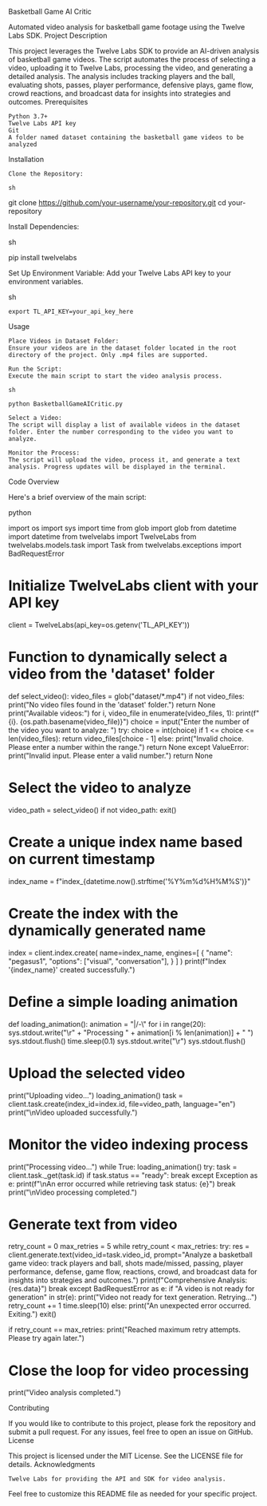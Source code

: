 Basketball Game AI Critic

Automated video analysis for basketball game footage using the Twelve Labs SDK.
Project Description

This project leverages the Twelve Labs SDK to provide an AI-driven analysis of basketball game videos. The script automates the process of selecting a video, uploading it to Twelve Labs, processing the video, and generating a detailed analysis. The analysis includes tracking players and the ball, evaluating shots, passes, player performance, defensive plays, game flow, crowd reactions, and broadcast data for insights into strategies and outcomes.
Prerequisites

    Python 3.7+
    Twelve Labs API key
    Git
    A folder named dataset containing the basketball game videos to be analyzed

Installation

    Clone the Repository:

    sh

git clone https://github.com/your-username/your-repository.git
cd your-repository

Install Dependencies:

sh

pip install twelvelabs

Set Up Environment Variable:
Add your Twelve Labs API key to your environment variables.

sh

    export TL_API_KEY=your_api_key_here

Usage

    Place Videos in Dataset Folder:
    Ensure your videos are in the dataset folder located in the root directory of the project. Only .mp4 files are supported.

    Run the Script:
    Execute the main script to start the video analysis process.

    sh

    python BasketballGameAICritic.py

    Select a Video:
    The script will display a list of available videos in the dataset folder. Enter the number corresponding to the video you want to analyze.

    Monitor the Process:
    The script will upload the video, process it, and generate a text analysis. Progress updates will be displayed in the terminal.

Code Overview

Here's a brief overview of the main script:

python

import os
import sys
import time
from glob import glob
from datetime import datetime
from twelvelabs import TwelveLabs
from twelvelabs.models.task import Task
from twelvelabs.exceptions import BadRequestError

# Initialize TwelveLabs client with your API key
client = TwelveLabs(api_key=os.getenv('TL_API_KEY'))

# Function to dynamically select a video from the 'dataset' folder
def select_video():
    video_files = glob("dataset/*.mp4")
    if not video_files:
        print("No video files found in the 'dataset' folder.")
        return None
    print("Available videos:")
    for i, video_file in enumerate(video_files, 1):
        print(f"{i}. {os.path.basename(video_file)}")
    choice = input("Enter the number of the video you want to analyze: ")
    try:
        choice = int(choice)
        if 1 <= choice <= len(video_files):
            return video_files[choice - 1]
        else:
            print("Invalid choice. Please enter a number within the range.")
            return None
    except ValueError:
        print("Invalid input. Please enter a valid number.")
        return None

# Select the video to analyze
video_path = select_video()
if not video_path:
    exit()

# Create a unique index name based on current timestamp
index_name = f"index_{datetime.now().strftime('%Y%m%d%H%M%S')}"

# Create the index with the dynamically generated name
index = client.index.create(
    name=index_name,
    engines=[
        {
            "name": "pegasus1",
            "options": ["visual", "conversation"],
        }
    ]
)
print(f"Index '{index_name}' created successfully.")

# Define a simple loading animation
def loading_animation():
    animation = "|/-\\"
    for i in range(20):
        sys.stdout.write("\r" + "Processing " + animation[i % len(animation)] + " ")
        sys.stdout.flush()
        time.sleep(0.1)
    sys.stdout.write("\r")
    sys.stdout.flush()

# Upload the selected video
print("Uploading video...")
loading_animation()
task = client.task.create(index_id=index.id, file=video_path, language="en")
print("\nVideo uploaded successfully.")

# Monitor the video indexing process
print("Processing video...")
while True:
    loading_animation()
    try:
        task = client.task._get(task.id)
        if task.status == "ready":
            break
    except Exception as e:
        print(f"\nAn error occurred while retrieving task status: {e}")
        break
print("\nVideo processing completed.")

# Generate text from video
retry_count = 0
max_retries = 5
while retry_count < max_retries:
    try:
        res = client.generate.text(video_id=task.video_id, prompt="Analyze a basketball game video: track players and ball, shots made/missed, passing, player performance, defense, game flow, reactions, crowd, and broadcast data for insights into strategies and outcomes.")
        print(f"Comprehensive Analysis: {res.data}")
        break
    except BadRequestError as e:
        if "A video is not ready for generation" in str(e):
            print("Video not ready for text generation. Retrying...")
            retry_count += 1
            time.sleep(10)
        else:
            print("An unexpected error occurred. Exiting.")
            exit()

if retry_count == max_retries:
    print("Reached maximum retry attempts. Please try again later.")

# Close the loop for video processing
print("Video analysis completed.")

Contributing

If you would like to contribute to this project, please fork the repository and submit a pull request. For any issues, feel free to open an issue on GitHub.
License

This project is licensed under the MIT License. See the LICENSE file for details.
Acknowledgments

    Twelve Labs for providing the API and SDK for video analysis.

Feel free to customize this README file as needed for your specific project.
